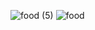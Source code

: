 ![food (5)](https://github.com/truptidhumal04/website.github.io/assets/129304851/f877c417-401c-44b6-b922-88fe422174fe)
![food ](https://github.com/truptidhumal04/website.github.io/assets/129304851/5c839ab0-c25e-4d1a-913a-0687f897a3ca)
